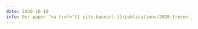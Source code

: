 ```yaml
---
date: 2020-10-10
info: Our paper "<a href="{{ site.baseurl }}/publications/2020-frecon-j-p-icpr-ugrtmtl">Unveiling Groups of Related Tasks in Multi-Task Learning</a>" has been accepted to ICPR 2020
---
```

